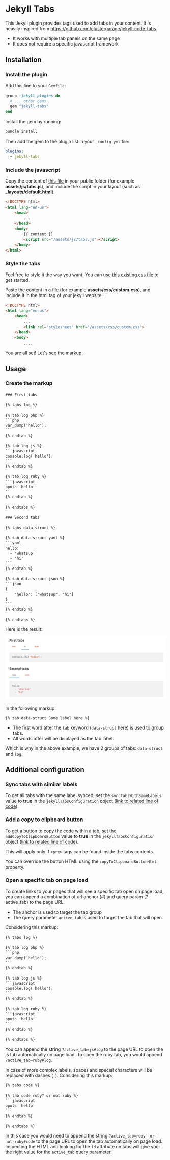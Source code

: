 Jekyll Tabs
===========

This Jekyll plugin provides tags used to add tabs in your content. It is heavily inspired from https://github.com/clustergarage/jekyll-code-tabs.
  * It works with multiple tab panels on the same page
  * It does not require a specific javascript framework

Installation
------------

### Install the plugin

Add this line to your `Gemfile`:

```ruby
group :jekyll_plugins do
  # ... other gems
  gem "jekyll-tabs"
end
```

Install the gem by running:

```bash
bundle install
```

Then add the gem to the plugin list in your `_config.yml` file:

```yaml
plugins:
  - jekyll-tabs
```

### Include the javascript

Copy the content of [this file](https://raw.githubusercontent.com/Ovski4/jekyll-tabs/master/docs/tabs.js) in your public folder (for example **assets/js/tabs.js**), and include the script in your layout (such as **_layouts/default.html**).

```html
<!DOCTYPE html>
<html lang="en-us">
    <head>
        ...
    </head>
    <body>
        {{ content }}
        <script src="/assets/js/tabs.js"></script>
    </body>
</html>
```

### Style the tabs

Feel free to style it the way you want. You can use [this existing css file](https://raw.githubusercontent.com/Ovski4/jekyll-tabs/master/docs/tabs.css) to get started.

Paste the content in a file (for example **assets/css/custom.css**), and include it in the html <head> tag of your jekyll website.

```html
<!DOCTYPE html>
<html lang="en-us">
    <head>
        ...
        <link rel="stylesheet" href="/assets/css/custom.css">
    </head>
    <body>
        ....
```

You are all set! Let's see the markup.

Usage
-----

### Create the markup

````
### First tabs

{% tabs log %}

{% tab log php %}
```php
var_dump('hello');
```
{% endtab %}

{% tab log js %}
```javascript
console.log('hello');
```
{% endtab %}

{% tab log ruby %}
```javascript
pputs 'hello'
```
{% endtab %}

{% endtabs %}

### Second tabs

{% tabs data-struct %}

{% tab data-struct yaml %}
```yaml
hello:
  - 'whatsup'
  - 'hi'
```
{% endtab %}

{% tab data-struct json %}
```json
{
    "hello": ["whatsup", "hi"]
}
```
{% endtab %}

{% endtabs %}

````

Here is the result:

![Example to demo how tabs will render](docs/tabs-example.png)

In the following markup:

```
{% tab data-struct Some label here %}
```

* The first word after the `tab` keyword (`data-struct` here) is used to group tabs.
* All words after will be displayed as the tab label.

Which is why in the above example, we have 2 groups of tabs: `data-struct` and `log`.

Additional configuration
------------------------

### Sync tabs with similar labels

To get all tabs with the same label synced, set the `syncTabsWithSameLabels` value to **true** in the `jekyllTabsConfiguration` object ([link to related line of code](https://github.com/Ovski4/jekyll-tabs/blob/master/docs/tabs.js#L5)).

### Add a copy to clipboard button

To get a button to copy the code within a tab, set the `addCopyToClipboardButton` value to **true** in the `jekyllTabsConfiguration` object ([link to related line of code](https://github.com/Ovski4/jekyll-tabs/blob/master/docs/tabs.js#L6)).

This will apply only if `<pre>` tags can be found inside the tabs contents.

You can override the button HTML using the `copyToClipboardButtonHtml` property.

### Open a specific tab on page load

To create links to your pages that will see a specific tab open on page load, you can append a combination of url anchor (#) and query param (?active_tab) to the page URL.

* The anchor is used to target the tab group
* The query parameter `active_tab` is used to target the tab that will open

Considering this markup:

````
{% tabs log %}

{% tab log php %}
```php
var_dump('hello');
```
{% endtab %}

{% tab log js %}
```javascript
console.log('hello');
```
{% endtab %}

{% tab log ruby %}
```javascript
pputs 'hello'
```
{% endtab %}

{% endtabs %}
````

You can append the string `?active_tab=js#log` to the page URL to open the js tab automatically on page load. To open the ruby tab, you would append `?active_tab=ruby#log`.

In case of more complex labels, spaces and special characters will be replaced with dashes (`-`). Considering this markup:

````
{% tabs code %}

{% tab code ruby? or not ruby %}
```javascript
pputs 'hello'
```
{% endtab %}

{% endtabs %}
````

In this case you would need to append the string `?active_tab=ruby--or-not-ruby#code` to the page URL to open the tab automatically on page load. Inspecting the HTML and looking for the `id` attribute on tabs will give your the right value for the `active_tab` query parameter.
